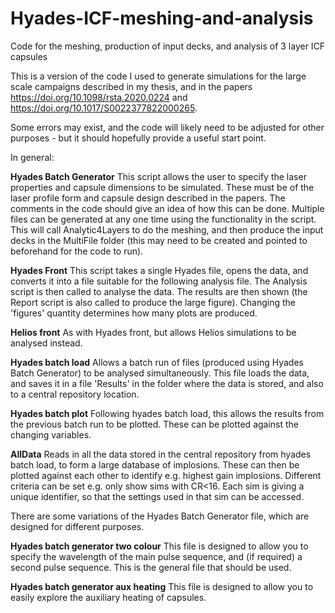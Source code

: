 # Hyades-ICF-meshing-and-analysis
Code for the meshing, production of input decks, and analysis of 3 layer ICF capsules

This is a version of the code I used to generate simulations for the large scale campaigns described in my thesis, and in the papers https://doi.org/10.1098/rsta.2020.0224 and https://doi.org/10.1017/S0022377822000265.

Some errors may exist, and the code will likely need to be adjusted for other purposes - but it should hopefully provide a useful start point.


In general:

**Hyades Batch Generator**
This script allows the user to specify the laser properties and capsule dimensions to be simulated. These must be of the laser profile form and capsule design described in the papers. The comments in the code should give an idea of how this can be done. Multiple files can be generated at any one time using the functionality in the script. This will call Analytic4Layers to do the meshing, and then produce the input decks in the MultiFile folder (this may need to be created and pointed to beforehand for the code to run).

**Hyades Front**
This script takes a single Hyades file, opens the data, and converts it into a file suitable for the following analysis file. The Analysis script is then called to analyse the data. The results are then shown (the Report script is also called to produce the large figure). Changing the 'figures' quantity determines how many plots are produced.

**Helios front**
As with Hyades front, but allows Helios simulations to be analysed instead.

**Hyades batch load**
Allows a batch run of files (produced using Hyades Batch Generator) to be analysed simultaneously. This file loads the data, and saves it in a file 'Results' in the folder where the data is stored, and also to a central repository location.

**Hyades batch plot**
Following hyades batch load, this allows the results from the previous batch run to be plotted. These can be plotted against the changing variables.

**AllData**
Reads in all the data stored in the central repository from hyades batch load, to form a large database of implosions. These can then be plotted against each other to identify e.g. highest gain implosions. Different criteria can be set e.g. only show sims with CR<16. Each sim is giving a unique identifier, so that the settings used in that sim can be accessed.



There are some variations of the Hyades Batch Generator file, which are designed for different purposes.

**Hyades batch generator two colour**
This file is designed to allow you to specify the wavelength of the main pulse sequence, and (if required) a second pulse sequence. This is the general file that should be used.

**Hyades batch generator aux heating**
This file is designed to allow you to easily explore the auxiliary heating of capsules.


